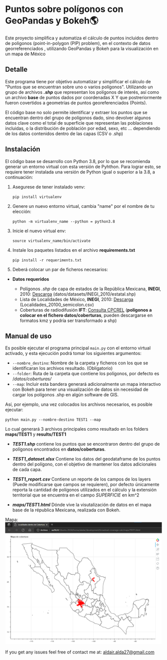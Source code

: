 # Puntos sobre polígonos con GeoPandas y Bokeh🌎

Este proyecto simplifica y automatiza el cálculo de puntos incluidos dentro de poligonos (point-in-polygon (PIP) problem), en el contexto de datos georreferenciados , utilizando GeoPandas y Bokeh para la visualización en un mapa de México

## Detalle
Este programa tiene por objetivo automatizar y simplificar el cálculo de "Puntos que se encuentran sobre uno o varios polígonos". Utilizando un grupo de archivos _**.shp**_ que representan los polígonos de interés, así como un archivo **base** de puntos dados por coordenadas X Y que postreriormente fueron covertidos a geometrías de puntos georeferenciados (Points).

El código base no solo permite identificar y extraer los puntos que se encuentran dentro del grupo de polígonos dado, sino devolver algunos datos clave como el total de superficie que representan las poblaciones incluidas, o la distribución de población por edad, sexo, etc ... dependiendo de los datos contenidos dentro de las capas (CSV o .shp)

## Instalación

El código base se desarrollo con Python 3.8, por lo que se recomienda generar un entorno virtual con esta versión de Pyhthon. Para lograr esto, se requiere tener instalada una versión de Python igual o superior a la 3.8, a continuación:

1. Asegurese de tener instalado venv:

    `pip install virtualenv`

2. Genere un nuevo entorno virtual, cambia "name" por el nombre de tu elección:

    `python -m virtualenv_name --python = python3.8`

3. Inicie el nuevo virtual env:

    `source virtualenv_name/bin/activate`

4. Instale los paquetes listados en el archivo **requirements.txt**

    `pip install -r requeriments.txt`

5. Deberá colocar un par de ficheros necesarios: 

- **Datos requeridos**

	 - Polígonos *.shp* de capa de estados de la República Mexicana, **INEGI**, 2010: [Descarga](https://www.inegi.org.mx/app/biblioteca/ficha.html?upc=702825296520) (datos/datasets/INEGI_2010/estatal.shp)
	 - Lista de Localidades de México, **INEGI**, 2010: [Descarga](https://www.inegi.org.mx/contenidos/programas/ccpv/2010/datosabiertos/iter_nal_2010_csv.zip ) (Localidades_20100_semicolon.csv)
	- Coberturas de radiodifusión **IFT**:  [Consulta CPCREL](http://mapasradiodifusion.ift.org.mx/CPCREL-web/consultaCoberturas/consultaCoberturas.xhtml;jsessionid=U-8eUGaEZNAYqrD8aTpGOYH0vn-6YGkZmI6KeQozd527haXDVzNQ!271094803?dswid=6870) (**polígonos a colocar en el fichero datos/coberturas**, pueden descargarse en formatos kmz y podría ser transformado a shp)
	
## Manual de uso 

Es posible ejecutar el programa principal `main.py` con el entorno virtual activado, y esta ejecución podrá tomar los siguientes argumentos:

- `--nombre_destino`: Nombre de la carpeta y ficheros con los que se identificaran los archivos resultado. (Obligatorio)
- `--folder`: Ruta de la carpeta que contiene los polígonos, por defecto es /*datos/coberturas/*
- `--map`: Incluir esta bandera generará adicionalmente un mapa interactivo con Bokeh para tener una visualización de datos sin necesidad de cargar los polígonos .shp en algún software de GIS.


Así, por ejemplo, una vez colocados los archivos necesarios, es posible ejecutar:

`python main.py --nombre-destino TEST1 --map`

Lo cual generará 3 archivos principales como resultado en los folders **maps/TEST1** y **results/TEST1**

- ***TEST1.shp*** contiene los puntos que se encontraron dentro del grupo de polígonos encontrados en **datos/coberturas**.

- ***TEST1_dataset.xlsx*** Contiene los datos del geodataframe de los puntos dentro del polígono, con el objetivo de mantener los datos adicionales de cada capa.

- ***TEST1_report.csv*** Contiene un reporte de los campos de los layers (Puede modificarse que campos se requieren), por defecto únicamente reporta la cantidad de polígonos utilizados en el cálculo y la extensión territorial que se encuentra en el campo *SUPERFICIE* en km^2 

- ***maps/TEST1.html*** Dónde vive la visutalización de datos en el mapa base de la républica Mexicana, realizada con Bokeh.

Mapa:
![alt text](./map1.png)



If you get any issues feel free of contact me at: aldair.alda27@gmail.com